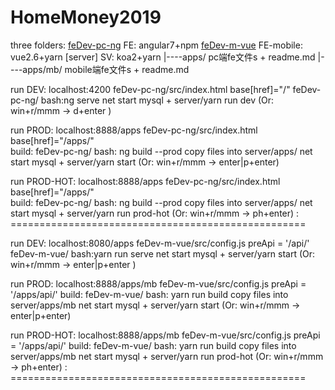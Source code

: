 # HomeMoney2019

three folders:
[feDev-pc-ng] FE: angular7+npm
[feDev-m-vue] FE-mobile: vue2.6+yarn
[server] SV: koa2+yarn
    |----apps/      pc端fe文件s + readme.md
    |----apps/mb/   mobile端fe文件s + readme.md


[feDev-pc-ng]: ======================================

run DEV: localhost:4200
    feDev-pc-ng/src/index.html  base[href]="/"
    feDev-pc-ng/ bash:ng serve
    net start mysql + server/yarn run dev
	(Or: win+r/mmm -> d+enter )

run PROD: localhost:8888/apps
    feDev-pc-ng/src/index.html  base[href]="/apps/"  
    build: feDev-pc-ng/    bash: ng build --prod
	copy files into server/apps/
    net start mysql + server/yarn start
	(Or: win+r/mmm -> enter|p+enter)

run PROD-HOT: localhost:8888/apps
    feDev-pc-ng/src/index.html base[href]="/apps/"   
    build: feDev-pc-ng/    bash: ng build --prod
	copy files into server/apps/
    net start mysql + server/yarn run prod-hot
	(Or: win+r/mmm -> ph+enter)
: ===================================================


[feDev-m-vue]: ======================================

run DEV: localhost:8080/apps
    feDev-m-vue/src/config.js  preApi = '/api/'
    feDev-m-vue/ bash:yarn run serve
    net start mysql + server/yarn start
	(Or: win+r/mmm -> enter|p+enter )

run PROD: localhost:8888/apps/mb
    feDev-m-vue/src/config.js  preApi = '/apps/api/'
    build: feDev-m-vue/   bash: yarn run build
	copy files into server/apps/mb
    net start mysql + server/yarn start
	(Or: win+r/mmm -> enter|p+enter)

run PROD-HOT: localhost:8888/apps/mb
    feDev-m-vue/src/config.js  preApi = '/apps/api/'
    build: feDev-m-vue/   bash: yarn run build
	copy files into server/apps/mb
    net start mysql + server/yarn run prod-hot
	(Or: win+r/mmm -> ph+enter)
: ===================================================